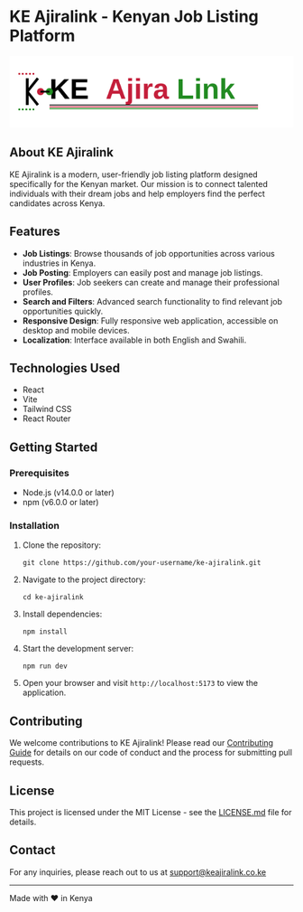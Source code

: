 # KE Ajiralink - Kenyan Job Listing Platform

![KE Ajiralink Logo](public/KE-ajiralink-logo.svg)

## About KE Ajiralink

KE Ajiralink is a modern, user-friendly job listing platform designed specifically for the Kenyan market. Our mission is to connect talented individuals with their dream jobs and help employers find the perfect candidates across Kenya.

## Features

- **Job Listings**: Browse thousands of job opportunities across various industries in Kenya.
- **Job Posting**: Employers can easily post and manage job listings.
- **User Profiles**: Job seekers can create and manage their professional profiles.
- **Search and Filters**: Advanced search functionality to find relevant job opportunities quickly.
- **Responsive Design**: Fully responsive web application, accessible on desktop and mobile devices.
- **Localization**: Interface available in both English and Swahili.

## Technologies Used

- React
- Vite
- Tailwind CSS
- React Router

## Getting Started

### Prerequisites

- Node.js (v14.0.0 or later)
- npm (v6.0.0 or later)

### Installation

1. Clone the repository:
   ```
   git clone https://github.com/your-username/ke-ajiralink.git
   ```

2. Navigate to the project directory:
   ```
   cd ke-ajiralink
   ```

3. Install dependencies:
   ```
   npm install
   ```

4. Start the development server:
   ```
   npm run dev
   ```

5. Open your browser and visit `http://localhost:5173` to view the application.

## Contributing

We welcome contributions to KE Ajiralink! Please read our [Contributing Guide](CONTRIBUTING.md) for details on our code of conduct and the process for submitting pull requests.

## License

This project is licensed under the MIT License - see the [LICENSE.md](LICENSE.md) file for details.

## Contact

For any inquiries, please reach out to us at support@keajiralink.co.ke

---

Made with ❤️ in Kenya
